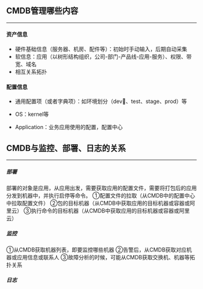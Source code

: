 ## CMDB管理哪些内容
---

#### 资产信息

* 硬件基础信息（服务器、机房、配件等）：初始时手动输入，后期自动采集
* 软信息：应用（以树形结构组织，公司-部门-产品线-应用-服务）、权限、带宽、域名
* 相互关系拓扑

#### 配置信息

* 通用配置项（或者字典项）：如环境划分（dev、test、stage、prod）等

* OS：kernel等

* Application：业务应用使用的配置，配置中心


## CMDB与监控、部署、日志的关系
---

##### 部署
部署的对象是应用，从应用出发，需要获取应用的配置文件，需要将打包后的应用分发到机器中，并执行启停等命令。
①配置文件的拉取（从CMDB中的配置中心中拉取配置文件）
②包的目标机器（从CMDB中获取应用的目标机器或容器或阿里云）
③执行命令的目标机器（从CMDB中获取应用的目标机器或容器或阿里云）

##### 监控
①从CMDB获取机器列表，即要监控哪些机器
②告警后，从CMDB获取对应机器或应用信息或联系人
③故障分析的时候，可能从CMDB获取交换机、机器等拓扑关系

##### 日志

